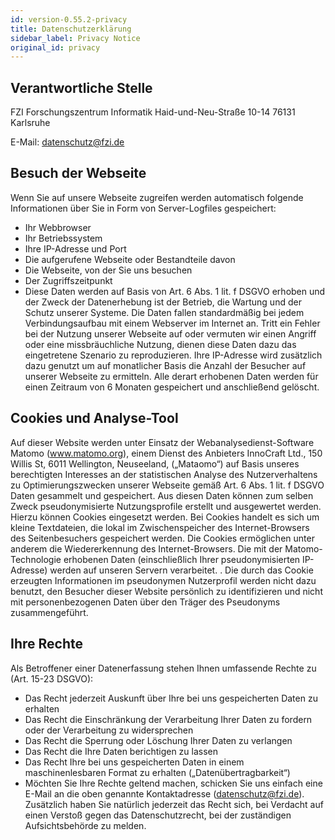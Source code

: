 ```yaml
---
id: version-0.55.2-privacy
title: Datenschutzerklärung
sidebar_label: Privacy Notice
original_id: privacy
---
```


## Verantwortliche Stelle
FZI Forschungszentrum Informatik
Haid-und-Neu-Straße 10-14
76131 Karlsruhe

E-Mail: datenschutz@fzi.de

## Besuch der Webseite
Wenn Sie auf unsere Webseite zugreifen werden automatisch folgende Informationen über Sie in Form von Server-Logfiles gespeichert:

* Ihr Webbrowser
* Ihr Betriebssystem
* Ihre IP-Adresse und Port
* Die aufgerufene Webseite oder Bestandteile davon
* Die Webseite, von der Sie uns besuchen
* Der Zugriffszeitpunkt
* Diese Daten werden auf Basis von Art. 6 Abs. 1 lit. f DSGVO erhoben und der Zweck der Datenerhebung ist der Betrieb, die Wartung und der Schutz unserer Systeme. Die Daten fallen standardmäßig bei jedem Verbindungsaufbau mit einem Webserver im Internet an. Tritt ein Fehler bei der Nutzung unserer Webseite auf oder vermuten wir einen Angriff oder eine missbräuchliche Nutzung, dienen diese Daten dazu das eingetretene Szenario zu reproduzieren. Ihre IP-Adresse wird zusätzlich dazu genutzt um auf monatlicher Basis die Anzahl der Besucher auf unserer Webseite zu ermitteln. Alle derart erhobenen Daten werden für einen Zeitraum von 6 Monaten gespeichert und anschließend gelöscht.

## Cookies und Analyse-Tool
Auf dieser Website werden unter Einsatz der Webanalysedienst-Software Matomo (www.matomo.org), einem Dienst des Anbieters InnoCraft Ltd., 150 Willis St, 6011 Wellington, Neuseeland, („Mataomo“) auf Basis unseres berechtigten Interesses an der statistischen Analyse des Nutzerverhaltens zu Optimierungszwecken unserer Webseite gemäß Art. 6 Abs. 1 lit. f DSGVO Daten gesammelt und gespeichert. Aus diesen Daten können zum selben Zweck pseudonymisierte Nutzungsprofile erstellt und ausgewertet werden. Hierzu können Cookies eingesetzt werden. Bei Cookies handelt es sich um kleine Textdateien, die lokal im Zwischenspeicher des Internet-Browsers des Seitenbesuchers gespeichert werden. Die Cookies ermöglichen unter anderem die Wiedererkennung des Internet-Browsers. Die mit der Matomo-Technologie erhobenen Daten (einschließlich Ihrer pseudonymisierten IP-Adresse) werden auf unseren Servern verarbeitet. . Die durch das Cookie erzeugten Informationen im pseudonymen Nutzerprofil werden nicht dazu benutzt, den Besucher dieser Website persönlich zu identifizieren und nicht mit personenbezogenen Daten über den Träger des Pseudonyms zusammengeführt.

## Ihre Rechte
Als Betroffener einer Datenerfassung stehen Ihnen umfassende Rechte zu (Art. 15-23 DSGVO):

* Das Recht jederzeit Auskunft über Ihre bei uns gespeicherten Daten zu erhalten
* Das Recht die Einschränkung der Verarbeitung Ihrer Daten zu fordern oder der Verarbeitung zu widersprechen
* Das Recht die Sperrung oder Löschung Ihrer Daten zu verlangen
* Das Recht die Ihre Daten berichtigen zu lassen
* Das Recht Ihre bei uns gespeicherten Daten in einem maschinenlesbaren Format zu erhalten („Datenübertragbarkeit“)
* Möchten Sie Ihre Rechte geltend machen, schicken Sie uns einfach eine E-Mail an die oben genannte Kontaktadresse (datenschutz@fzi.de). Zusätzlich haben Sie natürlich jederzeit das Recht sich, bei Verdacht auf einen Verstoß gegen das Datenschutzrecht, bei der zuständigen Aufsichtsbehörde zu melden.
